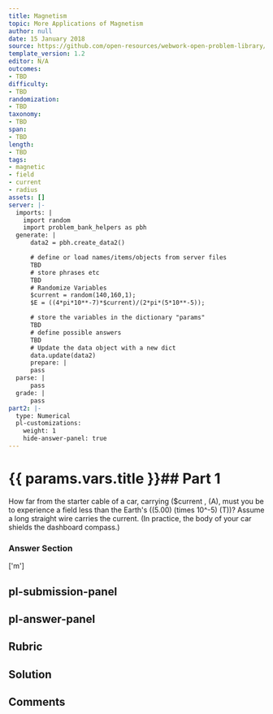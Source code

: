 ```yaml
---
title: Magnetism
topic: More Applications of Magnetism
author: null
date: 15 January 2018
source: https://github.com/open-resources/webwork-open-problem-library/tree/master/Contrib/BrockPhysics/College_Physics_Urone/22.Magnetism/22-11.More_Applications_of_Magnetism/NU_U17_22_11_009.pg
template_version: 1.2
editor: N/A
outcomes:
- TBD
difficulty:
- TBD
randomization:
- TBD
taxonomy:
- TBD
span:
- TBD
length:
- TBD
tags:
- magnetic
- field
- current
- radius
assets: []
server: |-
  imports: |
    import random
    import problem_bank_helpers as pbh
  generate: |
      data2 = pbh.create_data2()

      # define or load names/items/objects from server files
      TBD
      # store phrases etc
      TBD
      # Randomize Variables
      $current = random(140,160,1);
      $E = ((4*pi*10**-7)*$current)/(2*pi*(5*10**-5));

      # store the variables in the dictionary "params"
      TBD
      # define possible answers
      TBD
      # Update the data object with a new dict
      data.update(data2)
      prepare: |
      pass
  parse: |
      pass
  grade: |
      pass
part2: |-
  type: Numerical
  pl-customizations:
    weight: 1
    hide-answer-panel: true
---
```


# {{ params.vars.title }}## Part 1 
How far from the starter cable of a car, carrying ($current , (A), must you be to experience a field less than the Earth's ((5.00) (times 10^-5) (T))? Assume a long straight wire carries the current. (In practice, the body of your car shields the dashboard compass.) 


### Answer Section 
['m']

## pl-submission-panel 


## pl-answer-panel 


## Rubric 


## Solution 


## Comments 


